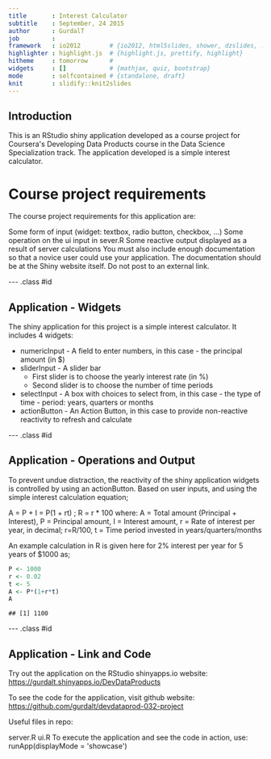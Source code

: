 ```yaml
---
title       : Interest Calculator
subtitle    : September, 24 2015
author      : GurdalT
job         : 
framework   : io2012        # {io2012, html5slides, shower, dzslides, ...}
highlighter : highlight.js  # {highlight.js, prettify, highlight}
hitheme     : tomorrow      # 
widgets     : []            # {mathjax, quiz, bootstrap}
mode        : selfcontained # {standalone, draft}
knit        : slidify::knit2slides
---
```

## Introduction

This is an RStudio shiny application developed as a course project for Coursera's Developing Data Products course in the Data Science Specialization track.
The application developed is a simple interest calculator.

# Course project requirements

The course project requirements for this application are:

Some form of input (widget: textbox, radio button, checkbox, …)
Some operation on the ui input in sever.R
Some reactive output displayed as a result of server calculations
You must also include enough documentation so that a novice user could use your application.
The documentation should be at the Shiny website itself. Do not post to an external link.

--- .class #id

## Application - Widgets

The shiny application for this project is a simple interest calculator.
It includes 4 widgets:

 - numericInput - A field to enter numbers, in this case - the principal amount (in $)
 - sliderInput - A slider bar
   - First slider is to choose the yearly interest rate (in %)
   - Second slider is to choose the number of time periods
 - selectInput - A box with choices to select from, in this case - the type of time  - period: years, quarters or months
 - actionButton - An Action Button, in this case to provide non-reactive reactivity to refresh and calculate

--- .class #id

## Application - Operations and Output

To prevent undue distraction, the reactivity of the shiny application widgets is controlled by using an actionButton. Based on user inputs, and using the simple interest calculation equation;

A = P + I = P(1 + rt) ; R = r * 100
where:
A = Total amount (Principal + Interest), P = Principal amount, I = Interest amount, r = Rate of interest per year, in decimal; r=R/100, t = Time period invested in years/quarters/months

An example calculation in R is given here for 2% interest per year for 5 years of $1000 as;

```r
P <- 1000
r <- 0.02
t <- 5
A <- P*(1+r*t)
A
```

```
## [1] 1100
```


--- .class #id

## Application - Link and Code

Try out the application on the RStudio shinyapps.io website:
https://gurdalt.shinyapps.io/DevDataProducts

To see the code for the application, visit github website:
https://github.com/gurdalt/devdataprod-032-project

Useful files in repo:

server.R
ui.R
To execute the application and see the code in action, use:
runApp(displayMode = 'showcase')





